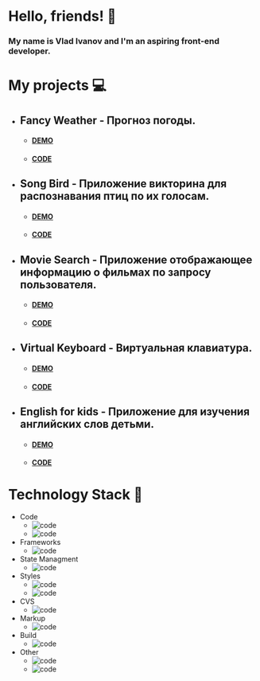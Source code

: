 # Hello, friends! 👋
### My name is Vlad Ivanov and I'm an aspiring front-end developer.

# My projects :computer:
- ## Fancy Weather - Прогноз погоды.  
  - #### [DEMO](https://weather-himimetsu.netlify.app/)  
  - #### [CODE](https://github.com/himimetsu/fancy-weather)
- ## Song Bird - Приложение викторина для распознавания птиц по их голосам.
  - #### [DEMO](https://songbird-himimetsu.netlify.app/)  
  - #### [CODE](https://github.com/himimetsu/songbird)
- ## Movie Search - Приложение отображающее информацию о фильмах по запросу пользователя.  
  - #### [DEMO](https://movie-search-himimetsu.netlify.app/)  
  - #### [CODE](https://github.com/himimetsu/movie-search)
- ## Virtual Keyboard - Виртуальная клавиатура.
  - #### [DEMO](https://virtual-keyboard-himimetsu.netlify.app/)
  - #### [CODE](https://github.com/himimetsu/virtual-keyboard)
- ## English for kids - Приложение для изучения английских слов детьми.
  - #### [DEMO](https://english-for-the-little-ones.netlify.app/)
  - #### [CODE](https://github.com/himimetsu/english-for-kids)

# Technology Stack :hammer:
- Code
  - ![code](https://img.shields.io/badge/-JavaScript-F5D033)
  - ![code](https://img.shields.io/badge/-TypeScript-3471F9)
- Frameworks
  - ![code](https://img.shields.io/badge/-React-191FF5)
- State Managment
  - ![code](https://img.shields.io/badge/-Redux-9719F5)
- Styles
  - ![code](https://img.shields.io/badge/-CSS-8C8AFF)
  - ![code](https://img.shields.io/badge/-SASS-F519F1)
- CVS
  - ![code](https://img.shields.io/badge/-GIT-91081A)
- Markup
  - ![code](https://img.shields.io/badge/-HTML5-F99534)
- Build
  - ![code](https://img.shields.io/badge/-Webpack-34B9F9)
- Other
  - ![code](https://img.shields.io/badge/-Bootstrap-6A5ACD)
  - ![code](https://img.shields.io/badge/-Antd-DD4B69)
